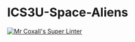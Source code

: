 # ICS3U-Space-Aliens
[![Mr Coxall's Super Linter](https://github.com/ICS3U-C-Programming-AlexanderM/ICS3U-Space-Aliens/workflows/Mr%20Coxall's%20Super%20Linter/badge.svg)](https://github.com/ICS3U-C-Programming-AlexanderM/ICS3U-Space-Aliens/actions/)
